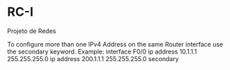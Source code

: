# RC-I
Projeto de Redes

To configure more than one IPv4 Address on the same Router interface use the secondary keyword. Example:
interface F0/0
ip address 10.1.1.1 255.255.255.0
ip address 200.1.1.1 255.255.255.0 secondary
